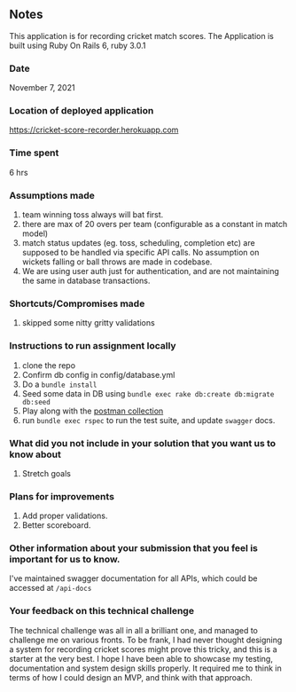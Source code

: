 ## Notes
This application is for recording cricket match scores.
The Application is built using Ruby On Rails 6, ruby 3.0.1

### Date
November 7, 2021

### Location of deployed application
https://cricket-score-recorder.herokuapp.com

### Time spent
6 hrs

### Assumptions made
1. team winning toss always will bat first.
2. there are max of 20 overs per team (configurable as a constant in match model)
3. match status updates (eg. toss, scheduling, completion etc) are supposed to be handled via specific API calls. No assumption on wickets falling or ball throws are made in codebase.
4. We are using user auth just for authentication, and are not maintaining the same in database transactions.

### Shortcuts/Compromises made
1. skipped some nitty gritty validations

### Instructions to run assignment locally
1. clone the repo
2. Confirm db config in config/database.yml
3. Do a `bundle install`
4. Seed some data in DB using `bundle exec rake db:create db:migrate db:seed`
5. Play along with the [postman collection](https://www.getpostman.com/collections/92f716c4fa7fd631d7e1)
6. run `bundle exec rspec` to run the test suite, and update `swagger` docs.

### What did you not include in your solution that you want us to know about
1. Stretch goals

### Plans for improvements
1. Add proper validations.
2. Better scoreboard.

### Other information about your submission that you feel is important for us to know.
I've maintained swagger documentation for all APIs, which could be accessed at `/api-docs`

### Your feedback on this technical challenge
The technical challenge was all in all a brilliant one, and managed to challenge me on various fronts.
To be frank, I had never thought designing a system for recording cricket scores might prove this tricky, and
this is a starter at the very best. I hope I have been able to showcase my testing, documentation and system design skills properly.
It required me to think in terms of how I could design an MVP, and think with that approach.
